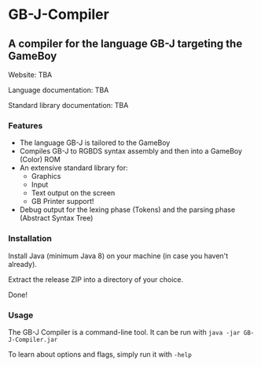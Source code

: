 # GB-J-Compiler
A compiler for the language GB-J targeting the GameBoy
---

Website: TBA

Language documentation: TBA

Standard library documentation: TBA

### Features

- The language GB-J is tailored to the GameBoy
- Compiles GB-J to RGBDS syntax assembly and then into a GameBoy (Color) ROM
- An extensive standard library for:
    - Graphics
    - Input
    - Text output on the screen
    - GB Printer support!
- Debug output for the lexing phase (Tokens) and the parsing phase (Abstract Syntax Tree)

### Installation

Install Java (minimum Java 8) on your machine (in case you haven't already).

Extract the release ZIP into a directory of your choice.

Done!

### Usage

The GB-J Compiler is a command-line tool. It can be run with `java -jar GB-J-Compiler.jar`

To learn about options and flags, simply run it with `-help`
